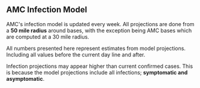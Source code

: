 ## AMC Infection Model

AMC's infection model is updated every week. All projections are done from a **50 mile radius** around bases, 
with the exception being AMC bases which are computed at a 30 mile radius.

All numbers presented here represent estimates from model projections. 
Including all values before the current day line and after.

Infection projections may appear higher than current confirmed cases.
This is because the model projections include all infections; **symptomatic and asymptomatic**. 



